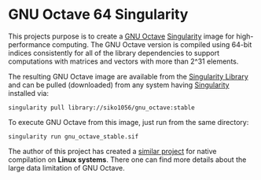 # GNU Octave 64 Singularity

This projects purpose is to create a [GNU Octave][] [Singularity][] image
for high-performance computing.  The GNU Octave version is compiled using
64-bit indices consistently for all of the library dependencies to support
computations with matrices and vectors with more than 2^31 elements.

[GNU Octave]: https://www.gnu.org/software/octave/
[Singularity]: https://sylabs.io/singularity/

The resulting GNU Octave image are available from the [Singularity Library][]
and can be pulled (downloaded) from any system having [Singularity][] installed
via:

[Singularity Library]: https://cloud.sylabs.io/library/siko1056

    singularity pull library://siko1056/gnu_octave:stable

To execute GNU Octave from this image, just run from the same directory:

    singularity run gnu_octave_stable.sif

The author of this project has created a [similar project][] for native
compilation on **Linux systems**.  There one can find more details about the
large data limitation of GNU Octave.

[similar project]: https://github.com/octave-de/GNU-Octave-enable-64
